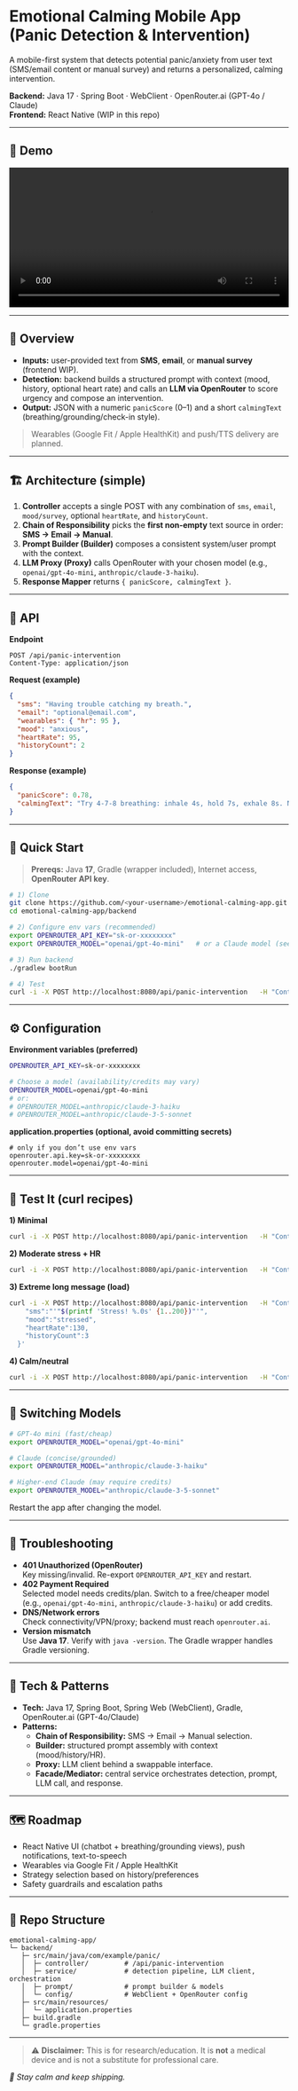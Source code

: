 # Emotional Calming Mobile App (Panic Detection & Intervention)

A mobile-first system that detects potential panic/anxiety from user text (SMS/email content or manual survey) and returns a personalized, calming intervention.

**Backend:** Java 17 · Spring Boot · WebClient · OpenRouter.ai (GPT-4o / Claude)  
**Frontend:** React Native (WIP in this repo)

---

## 🎥 Demo

<video src="Demo_Video.mp4" controls playsinline width="100%"></video>

---

## 🧭 Overview

- **Inputs:** user-provided text from **SMS**, **email**, or **manual survey** (frontend WIP).  
- **Detection:** backend builds a structured prompt with context (mood, history, optional heart rate) and calls an **LLM via OpenRouter** to score urgency and compose an intervention.  
- **Output:** JSON with a numeric `panicScore` (0–1) and a short `calmingText` (breathing/grounding/check-in style).

> Wearables (Google Fit / Apple HealthKit) and push/TTS delivery are planned.

---

## 🏗 Architecture (simple)

1. **Controller** accepts a single POST with any combination of `sms`, `email`, `mood/survey`, optional `heartRate`, and `historyCount`.
2. **Chain of Responsibility** picks the **first non-empty** text source in order: **SMS → Email → Manual**.
3. **Prompt Builder (Builder)** composes a consistent system/user prompt with the context.
4. **LLM Proxy (Proxy)** calls OpenRouter with your chosen model (e.g., `openai/gpt-4o-mini`, `anthropic/claude-3-haiku`).
5. **Response Mapper** returns `{ panicScore, calmingText }`.

---

## 🔌 API

**Endpoint**
```
POST /api/panic-intervention
Content-Type: application/json
```

**Request (example)**
```json
{
  "sms": "Having trouble catching my breath.",
  "email": "optional@email.com",
  "wearables": { "hr": 95 },
  "mood": "anxious",
  "heartRate": 95,
  "historyCount": 2
}
```

**Response (example)**
```json
{
  "panicScore": 0.78,
  "calmingText": "Try 4-7-8 breathing: inhale 4s, hold 7s, exhale 8s. Notice five things you can see."
}
```

---

## 🚀 Quick Start

> **Prereqs:** Java **17**, Gradle (wrapper included), Internet access, **OpenRouter API key**.

```bash
# 1) Clone
git clone https://github.com/<your-username>/emotional-calming-app.git
cd emotional-calming-app/backend

# 2) Configure env vars (recommended)
export OPENROUTER_API_KEY="sk-or-xxxxxxxx"
export OPENROUTER_MODEL="openai/gpt-4o-mini"   # or a Claude model (see below)

# 3) Run backend
./gradlew bootRun

# 4) Test
curl -i -X POST http://localhost:8080/api/panic-intervention   -H "Content-Type: application/json"   -d '{ "sms":"I feel uneasy", "mood":"nervous", "historyCount":1 }'
```

---

## ⚙️ Configuration

**Environment variables (preferred)**

```bash
OPENROUTER_API_KEY=sk-or-xxxxxxxx

# Choose a model (availability/credits may vary)
OPENROUTER_MODEL=openai/gpt-4o-mini
# or:
# OPENROUTER_MODEL=anthropic/claude-3-haiku
# OPENROUTER_MODEL=anthropic/claude-3-5-sonnet
```

**application.properties (optional, avoid committing secrets)**
```properties
# only if you don’t use env vars
openrouter.api.key=sk-or-xxxxxxxx
openrouter.model=openai/gpt-4o-mini
```

---

## 🧪 Test It (curl recipes)

**1) Minimal**
```bash
curl -i -X POST http://localhost:8080/api/panic-intervention   -H "Content-Type: application/json"   -d '{ "sms":"Feeling stressed about a presentation", "historyCount":0 }'
```

**2) Moderate stress + HR**
```bash
curl -i -X POST http://localhost:8080/api/panic-intervention   -H "Content-Type: application/json"   -d '{ "email":"Work is overwhelming today", "heartRate":105, "historyCount":2 }'
```

**3) Extreme long message (load)**
```bash
curl -i -X POST http://localhost:8080/api/panic-intervention   -H "Content-Type: application/json"   -d '{
    "sms":"'"$(printf 'Stress! %.0s' {1..200})"'",
    "mood":"stressed",
    "heartRate":130,
    "historyCount":3
  }'
```

**4) Calm/neutral**
```bash
curl -i -X POST http://localhost:8080/api/panic-intervention   -H "Content-Type: application/json"   -d '{ "mood":"okay, just checking in", "historyCount":0 }'
```

---

## 🔄 Switching Models

```bash
# GPT-4o mini (fast/cheap)
export OPENROUTER_MODEL="openai/gpt-4o-mini"

# Claude (concise/grounded)
export OPENROUTER_MODEL="anthropic/claude-3-haiku"

# Higher-end Claude (may require credits)
export OPENROUTER_MODEL="anthropic/claude-3-5-sonnet"
```

Restart the app after changing the model.

---

## 🧰 Troubleshooting

- **401 Unauthorized (OpenRouter)**  
  Key missing/invalid. Re-export `OPENROUTER_API_KEY` and restart.
- **402 Payment Required**  
  Selected model needs credits/plan. Switch to a free/cheaper model (e.g., `openai/gpt-4o-mini`, `anthropic/claude-3-haiku`) or add credits.
- **DNS/Network errors**  
  Check connectivity/VPN/proxy; backend must reach `openrouter.ai`.
- **Version mismatch**  
  Use **Java 17**. Verify with `java -version`. The Gradle wrapper handles Gradle versioning.

---

## 🧱 Tech & Patterns

- **Tech:** Java 17, Spring Boot, Spring Web (WebClient), Gradle, OpenRouter.ai (GPT-4o/Claude)  
- **Patterns:**  
  - **Chain of Responsibility:** SMS → Email → Manual selection.  
  - **Builder:** structured prompt assembly with context (mood/history/HR).  
  - **Proxy:** LLM client behind a swappable interface.  
  - **Facade/Mediator:** central service orchestrates detection, prompt, LLM call, and response.

---

## 🗺️ Roadmap

- React Native UI (chatbot + breathing/grounding views), push notifications, text-to-speech  
- Wearables via Google Fit / Apple HealthKit  
- Strategy selection based on history/preferences  
- Safety guardrails and escalation paths

---

## 📁 Repo Structure

```
emotional-calming-app/
└─ backend/
   ├─ src/main/java/com/example/panic/
   │  ├─ controller/         # /api/panic-intervention
   │  ├─ service/            # detection pipeline, LLM client, orchestration
   │  ├─ prompt/             # prompt builder & models
   │  └─ config/             # WebClient + OpenRouter config
   ├─ src/main/resources/
   │  └─ application.properties
   ├─ build.gradle
   └─ gradle.properties
```

---

> ⚠️ **Disclaimer:** This is for research/education. It is **not** a medical device and is not a substitute for professional care.

_🫶 Stay calm and keep shipping._
